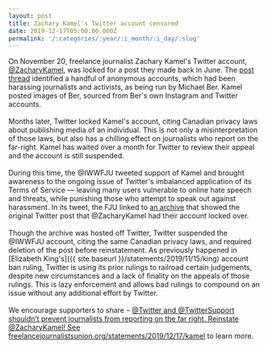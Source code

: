 ```yaml
---
layout: post
title: Zachary Kamel's Twitter account censored
date: 2019-12-17T05:00:00.000Z
permalink: '/:categories/:year/:i_month/:i_day/:slug'
---
```

On November 20, freelance journalist Zachary Kamel's Twitter account, [@ZacharyKamel](https://twitter.com/zacharykamel), was locked for a post they made back in June. The [post thread](http://archive.is/BBOkP) identified a handful of anonymous accounts, which had been harassing journalists and activists, as being run by Michael Ber. Kamel posted images of Ber, sourced from Ber's own Instagram and Twitter accounts.<br><br>
Months later, Twitter locked Kamel's account, citing Canadian privacy laws about publishing media of an individual. This is not only a misinterpretation of those laws, but also has a chilling effect on journalists who report on the far-right. Kamel has waited over a month for Twitter to review their appeal and the account is still suspended.<br><br>
During this time, the @IWWFJU tweeted support of Kamel and brought awareness to the ongoing issue of Twitter's imbalanced application of its Terms of Service — leaving many users vulnerable to online hate speech and threats, while punishing those who attempt to speak out against harassment. In its tweet, the FJU linked to [an archive](http://archive.is/BBOkP) that showed the original Twitter post that @ZacharyKamel had their account locked over.<br><br>
Though the archive was hosted off Twitter, Twitter suspended the @IWWFJU account, citing the same Canadian privacy laws, and required deletion of the post before reinstatement. As previously happened in [Elizabeth King's]({{ site.baseurl }}/statements/2019/11/15/king) account ban ruling, Twitter is using its prior rulings to railroad certain judgements, despite new circumstances and a lack of finality on the appeals of those rulings. This is lazy enforcement and allows bad rulings to compound on an issue without any additional effort by Twitter.<br><br>
We encourage supporters to share – <a href="https://twitter.com/share?ref_src=twsrc%5Etfw" class="twitter-share-button" data-text=".@Twitter and @TwitterSupport shouldn’t prevent journalists from reporting on the far right. Reinstate @ZacharyKamel! See https://freelancejournalistsunion.org/statements/2019/12/17/kamel to learn more." data-url="https://freelancejournalistsunion.org/statements/2019/12/17/kamel" data-hashtags="1u" data-related="iwwfju,iww" data-lang="en" data-dnt="true" data-show-count="false">@Twitter and @TwitterSupport shouldn’t prevent journalists from reporting on the far right. Reinstate @ZacharyKamel! See [freelancejournalistsunion.org/statements/2019/12/17/kamel](https://freelancejournalistsunion.org/statements/2019/12/17/kamel) to learn more.</a>
